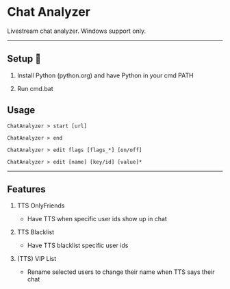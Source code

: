 # Chat Analyzer

Livestream chat analyzer. Windows support only.

---

## Setup :wrench:

1. Install Python (python.org) and have Python in your cmd PATH

2. Run cmd.bat

## Usage

`ChatAnalyzer > start [url]`

`ChatAnalyzer > end`

`ChatAnalyzer > edit flags [flags_*] [on/off]`

`ChatAnalyzer > edit [name] [key/id] [value]*`

---

## Features

1. TTS OnlyFriends

    - Have TTS when specific user ids show up in chat

2. TTS Blacklist

    - Have TTS blacklist specific user ids

2. (TTS) VIP List

    - Rename selected users to change their name when TTS says their chat
